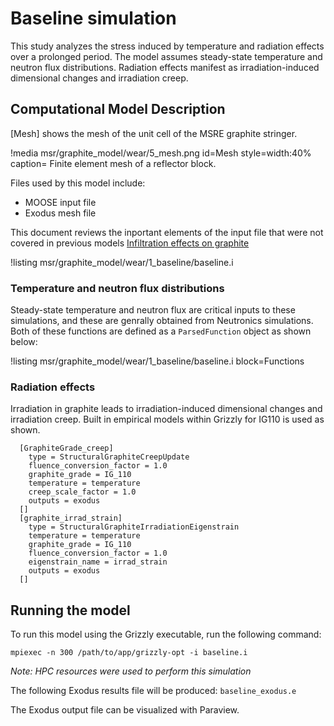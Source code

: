 # Baseline simulation

This study analyzes the stress induced by temperature and radiation effects over a prolonged period. The model assumes steady-state temperature and neutron flux distributions. Radiation effects manifest as irradiation-induced dimensional changes and irradiation creep.

## Computational Model Description

[Mesh] shows the mesh of the unit cell of the MSRE graphite stringer. 

!media msr/graphite_model/wear/5_mesh.png
      id=Mesh
      style=width:40%
      caption= Finite element mesh of a reflector block.

Files used by this model include:

- MOOSE input file
- Exodus mesh file



This document reviews the inportant elements of the input file that were not covered in previous models [Infiltration effects on graphite](infiltration_graphite.md)

!listing msr/graphite_model/wear/1_baseline/baseline.i

### Temperature and neutron flux distributions

Steady-state temperature and neutron flux are critical inputs to these simulations, and these are genrally obtained from Neutronics simulations. Both of these functions are defined as a `ParsedFunction` object as shown below:

!listing msr/graphite_model/wear/1_baseline/baseline.i block=Functions

### Radiation effects

Irradiation in graphite leads to irradiation-induced dimensional changes and irradiation creep. Built in empirical models within Grizzly for IG110 is used as shown.

```
  [GraphiteGrade_creep]
    type = StructuralGraphiteCreepUpdate
    fluence_conversion_factor = 1.0
    graphite_grade = IG_110
    temperature = temperature
    creep_scale_factor = 1.0
    outputs = exodus
  []
  [graphite_irrad_strain]
    type = StructuralGraphiteIrradiationEigenstrain
    temperature = temperature
    graphite_grade = IG_110
    fluence_conversion_factor = 1.0
    eigenstrain_name = irrad_strain
    outputs = exodus
  []
```

## Running the model

To run this model using the Grizzly executable, run the following command:

```
mpiexec -n 300 /path/to/app/grizzly-opt -i baseline.i
```

*Note: HPC resources were used to perform this simulation*

The following Exodus results file will be produced: `baseline_exodus.e`

The Exodus output file can be visualized with Paraview.
